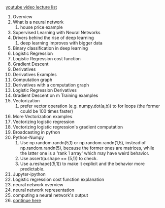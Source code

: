 [youtube video lecture list](https://www.youtube.com/watch?v=7PiK4wtfvbA&list=PLBAGcD3siRDguyYYzhVwZ3tLvOyyG5k6K)

1. Overview
2. What is a neural network
   1. house price example
3. Supervised Learning with Neural Networks
4. Drivers behind the rise of deep learning
   1. deep learning improves with bigger data
5. Binary classification in deep learning
6. Logistic Regression
7. Logistic Regression cost function
8. Gradient Descent
9. Derivatives
10. Derivatives Examples
11. Computation graph
12. Derivatives with a computation graph
13. Logistic Regression Derivatives
14. Gradient Descent on m Training examples
15. Vectorization
    1. prefer vector operation (e.g. numpy.dot(a,b)) to for loops (the former could be 100 times faster)
16. More Vectorization examples
17. Vectorizing logistic regression
18. Vectorizing logistic regression's gradient computation
19. Broadcasting in python
20. Python-Numpy
    1. Use np.random.randn(5,1) or np.random.randn(1,5), instead of np.random.randn(5), because the former ones are matrices,
    while the latter one is a 'rank 1 array' which may have weird behavior.
    1. Use assert(a.shape == (5,1)) to check.
    1. Use a.reshape((5,1)) to make it explicit and the behavior more predictable.
21. Jupyter-ipython
22. Logistic regression cost function explanation
23. neural network overview
24. neural network representation
25. computing a neural network's output
26. [continue here](https://www.youtube.com/watch?v=4lRL7sFEalg&list=PLBAGcD3siRDguyYYzhVwZ3tLvOyyG5k6K&index=26)
